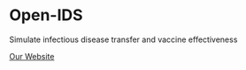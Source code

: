 # Open-IDS

Simulate infectious disease transfer and vaccine effectiveness

[Our Website](https://openids.tech)
